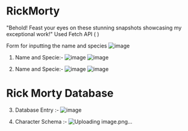 # RickMorty
"Behold! Feast your eyes on these stunning snapshots showcasing my exceptional work!"
Used Fetch API ( )

Form for inputting the name and species
![image](https://github.com/shaurya-vardhan012/RickMorty/assets/78726044/4d515ab2-e730-4cfc-9b4f-a62e525e61cf)

1) Name and Specie:-
![image](https://github.com/shaurya-vardhan012/RickMorty/assets/78726044/b07dd22d-7a4b-4aa3-968f-8fb5113b6306)
![image](https://github.com/shaurya-vardhan012/RickMorty/assets/78726044/b3d8c8f8-00c4-486e-b84f-7f58fc9fcd86)

2) Name and Specie:-
![image](https://github.com/shaurya-vardhan012/RickMorty/assets/78726044/3b497741-fec9-487a-889e-29b41fd01475)
![image](https://github.com/shaurya-vardhan012/RickMorty/assets/78726044/3f67f63e-500f-43fd-8c65-32c9d80f48db)


# Rick Morty Database
3) Database Entry :-
![image](https://github.com/shaurya-vardhan012/RickMorty/assets/78726044/e5448b66-825b-4b50-bf8d-a0432280b8da)

4) Character Schema :- 
![Uploading image.png…]()
